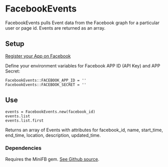 # FacebookEvents

FacebookEvents pulls Event data from the Facebook graph for a particular user or page id. Events are returned as an array.

## Setup

[Register your App on Facebook](https://developers.facebook.com/apps)

Define your environment variables for Facebook APP ID (API Key) and APP Secret:

```
FacebookEvents::FACEBOOK_APP_ID = ''
FacebookEvents::FACEBOOK_SECRET = ''
```

## Use

```
events = FacebookEvents.new(facebook_id)
events.list
events.list.first
```
Returns an array of Events with attributes for facebook_id, name, start_time, end_time, location, description, updated_time.

### Dependencies

Requires the MiniFB gem. [See Github source](https://github.com/appoxy/mini_fb).